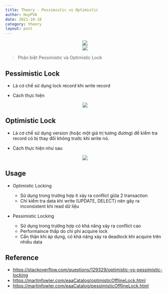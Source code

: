 ```yaml
---
title: Theory - Pessimistic vs Optimistic
author: HuyPVA
date: 2021-10-18
category: theory
layout: post
---
```


<div align="center">
    <img src="../assets/images/theory/sonar_qube.png"/>
</div>


<div align="center">
    <img src="../assets/images/theory/pessimistic_optimistic.png"/>
</div>

> Phân biệt Pessimistic và Optimistic Lock 

## Pessimistic Lock

- Là cơ chế sử dụng lock record khi write record

- Cách thực hiện
<div align="center">
    <img src="../assets/images/theory/pessimistic.png"/>
</div>    
  

## Optimistic Lock

- Là cơ chế sử dụng version (hoặc một giá trị tương đương) để kiểm tra record có bị thay đổi không trước khi write nó.

- Cách thực hiện như sau
<div align="center">
    <img src="../assets/images/theory/optimistic.png"/>
</div>  

## Usage

- Optimistic Locking
    - Sử dụng trong trường hợp ít xảy ra conflict giữa 2 transaction
    - Chỉ kiểm tra data khi write (UPDATE, DELECT) nên gây ra inconsistent khi read dữ liệu
    
- Pessimistic Locking
    - Sử dụng trong trường hợp có khả năng xảy ra conflict cao
    - Performaince thấp do chi phí acquire lock
    - Cẩn thận khi áp dụng, có khả năng xảy ra deadlock khi acquire trên nhiều data

## Reference

- https://stackoverflow.com/questions/129329/optimistic-vs-pessimistic-locking
- https://martinfowler.com/eaaCatalog/optimisticOfflineLock.html
- https://martinfowler.com/eaaCatalog/pessimisticOfflineLock.html